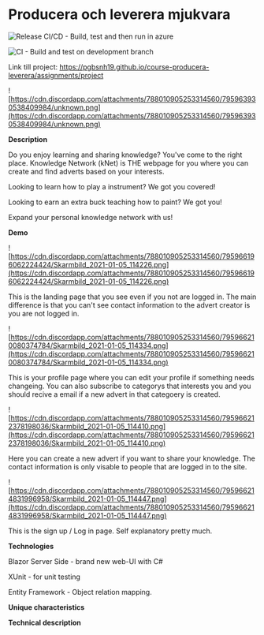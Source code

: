 # Producera och leverera mjukvara

![Release CI/CD - Build, test and then run in azure](https://github.com/PGBSNH19/project-g2/workflows/Release%20CI/CD%20-%20Build,%20test%20and%20then%20run%20in%20azure/badge.svg)

![CI - Build and test on development branch](https://github.com/PGBSNH19/project-g2/workflows/CI%20-%20Build%20and%20test%20on%20development%20branch/badge.svg)


Link till project: <https://pgbsnh19.github.io/course-producera-leverera/assignments/project>



![https://cdn.discordapp.com/attachments/788010905253314560/795963930538409984/unknown.png](https://cdn.discordapp.com/attachments/788010905253314560/795963930538409984/unknown.png)



**Description**

Do you enjoy learning and sharing knowledge? You've come to the right place.  Knowledge Network (kNet) is THE webpage for you where you can create and find adverts based on your interests. 

Looking to learn how to play a instrument? We got you covered!

Looking to earn an extra buck teaching how to paint? We got you!

Expand your personal knowledge network with us!

**Demo**





![https://cdn.discordapp.com/attachments/788010905253314560/795966196062224424/Skarmbild_2021-01-05_114226.png](https://cdn.discordapp.com/attachments/788010905253314560/795966196062224424/Skarmbild_2021-01-05_114226.png)

This is the landing page that you see even if you not are logged in. The main difference is that you can't see contact information to the advert creator is you are not logged in. 





![https://cdn.discordapp.com/attachments/788010905253314560/795966210080374784/Skarmbild_2021-01-05_114334.png](https://cdn.discordapp.com/attachments/788010905253314560/795966210080374784/Skarmbild_2021-01-05_114334.png)

This is your profile page where you can edit your profile if something needs changeing. You can also subscribe to categorys that interests you and you should recive a email if a new advert in that categoery is created.



![https://cdn.discordapp.com/attachments/788010905253314560/795966212378198036/Skarmbild_2021-01-05_114410.png](https://cdn.discordapp.com/attachments/788010905253314560/795966212378198036/Skarmbild_2021-01-05_114410.png)



Here you can create a new advert if you want to share your knowledge. The contact information is only visable to people that are logged in to the site.



![https://cdn.discordapp.com/attachments/788010905253314560/795966214831996958/Skarmbild_2021-01-05_114447.png](https://cdn.discordapp.com/attachments/788010905253314560/795966214831996958/Skarmbild_2021-01-05_114447.png)



This is the sign up / Log in page. Self explanatory pretty much.



**Technologies**

Blazor Server Side  - brand new web-UI with C#

XUnit - for unit testing

Entity Framework - Object relation mapping.



**Unique characteristics**



**Technical description**



